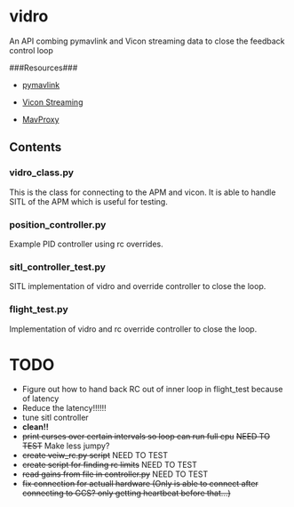 # vidro #

An API combing pymavlink and Vicon streaming data to close the feedback control loop

###Resources###

* [pymavlink](https://github.com/mavlink/pymavlink)

* [Vicon Streaming](https://github.com/cfinucane/pyvicon)

* [MavProxy](https://github.com/tridge/MAVProxy)


## Contents ##

### vidro_class.py ###

This is the class for connecting to the APM and vicon. It is able to handle SITL of the APM which is useful for testing.

### position_controller.py ###

Example PID controller using rc overrides.

### sitl_controller_test.py ###

SITL implementation of vidro and override controller to close the loop.

### flight_test.py ###

Implementation of vidro and rc override controller to close the loop.

TODO
======

* Figure out how to hand back RC out of inner loop in flight_test because of latency
* Reduce the latency!!!!!!
* tune sitl controller
* __clean!!__
* <del>print curses over certain intervals so loop can run full cpu</del> <del>NEED TO TEST</del> Make less jumpy?
* <del>create veiw_rc.py script</del> NEED TO TEST
* <del>create script for finding rc limits</del> NEED TO TEST
* <del>read gains from file in controller.py</del> NEED TO TEST
* <del>fix connection for actuall hardware (Only is able to connect after connecting to GCS? only getting heartbeat before that...)</del>
